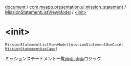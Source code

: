 [document](../../index.md) / [com.myapp.presentation.ui.mission_statement](../index.md) / [MissionStatementListViewModel](index.md) / [&lt;init&gt;](./-init-.md)

# &lt;init&gt;

`MissionStatementListViewModel(missionStatementUseCase: `[`MissionStatementUseCase`](../../com.myapp.domain.usecase/-mission-statement-use-case/index.md)`)`

ミッションステートメント一覧画面_画面ロジック


